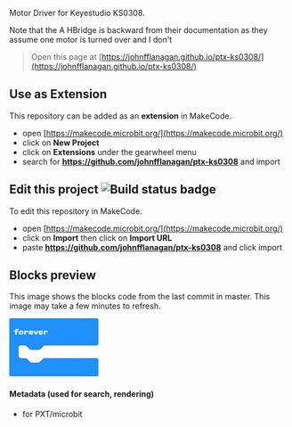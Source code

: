 Motor Driver for Keyestudio KS0308.

Note that the A HBridge is backward from their documentation as they assume one motor is turned over and I don't

> Open this page at [https://johnfflanagan.github.io/ptx-ks0308/](https://johnfflanagan.github.io/ptx-ks0308/)

## Use as Extension

This repository can be added as an **extension** in MakeCode.

* open [https://makecode.microbit.org/](https://makecode.microbit.org/)
* click on **New Project**
* click on **Extensions** under the gearwheel menu
* search for **https://github.com/johnfflanagan/ptx-ks0308** and import

## Edit this project ![Build status badge](https://github.com/johnfflanagan/ptx-ks0308/workflows/MakeCode/badge.svg)

To edit this repository in MakeCode.

* open [https://makecode.microbit.org/](https://makecode.microbit.org/)
* click on **Import** then click on **Import URL**
* paste **https://github.com/johnfflanagan/ptx-ks0308** and click import

## Blocks preview

This image shows the blocks code from the last commit in master.
This image may take a few minutes to refresh.

![A rendered view of the blocks](https://github.com/johnfflanagan/ptx-ks0308/raw/master/.github/makecode/blocks.png)

#### Metadata (used for search, rendering)

* for PXT/microbit
<script src="https://makecode.com/gh-pages-embed.js"></script><script>makeCodeRender("{{ site.makecode.home_url }}", "{{ site.github.owner_name }}/{{ site.github.repository_name }}");</script>
